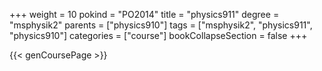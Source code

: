 +++
weight = 10
pokind = "PO2014"
title = "physics911"
degree = "msphysik2"
parents = ["physics910"]
tags = ["msphysik2", "physics911", "physics910"]
categories = ["course"]
bookCollapseSection = false
+++

{{< genCoursePage >}}
